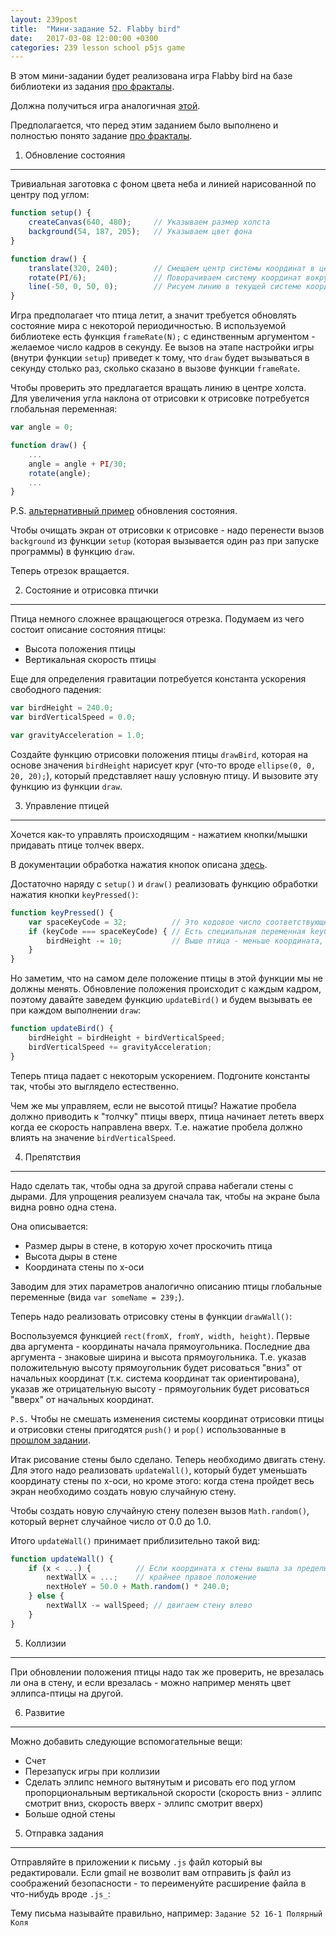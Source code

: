 ```yaml
---
layout: 239post
title:  "Мини-задание 52. Flabby bird"
date:   2017-03-08 12:00:00 +0300
categories: 239 lesson school p5js game
---
```


В этом мини-задании будет реализована игра Flabby bird на базе библиотеки из задания [про фракталы](/lessons/239/lesson/school/p5js/2017/03/01/SimpleDrawingInP5JS.html).

Должна получиться игра аналогичная [этой](http://flappybird.io/).

Предполагается, что перед этим заданием было выполнено и полностью понято задание [про фракталы](/lessons/239/lesson/school/p5js/2017/03/01/SimpleDrawingInP5JS.html). 

1) Обновление состояния
-----------------------

Тривиальная заготовка с фоном цвета неба и линией нарисованной по центру под углом:

```javascript
function setup() {
    createCanvas(640, 480);     // Указываем размер холста
    background(54, 187, 205);   // Указываем цвет фона
}

function draw() {
    translate(320, 240);        // Смещаем центр системы координат в центр экрана
    rotate(PI/6);               // Поворачиваем систему координат вокруг ее текущей точки отсчета
    line(-50, 0, 50, 0);        // Рисуем линию в текущей системе координат
}
```

Игра предполагает что птица летит, а значит требуется обновлять состояние мира с некоторой периодичностью. В используемой библиотеке есть функция ```frameRate(N);``` с единственным аргументом - желаемое число кадров в секунду.
Ее вызов на этапе настройки игры (внутри функции ```setup```) приведет к тому, что ```draw``` будет вызываться в секунду столько раз, сколько сказано в вызове функции ```frameRate```.
  
Чтобы проверить это предлагается вращать линию в центре холста. Для увеличения угла наклона от отрисовки к отрисовке потребуется глобальная переменная:

```javascript
var angle = 0;

function draw() {
    ...
    angle = angle + PI/30;
    rotate(angle);
    ...
}
```

P.S. [альтернативный пример](https://p5js.org/examples/structure-loop.html) обновления состояния.

Чтобы очищать экран от отрисовки к отрисовке - надо перенести вызов ```background``` из функции ```setup``` (которая вызывается один раз при запуске программы) в функцию ```draw```.

Теперь отрезок вращается.


2) Состояние и отрисовка птички
-------------------------------

Птица немного сложнее вращающегося отрезка. Подумаем из чего состоит описание состояния птицы:

 - Высота положения птицы
 - Вертикальная скорость птицы

Еще для определения гравитации потребуется константа ускорения свободного падения:

```javascript
var birdHeight = 240.0;
var birdVerticalSpeed = 0.0;

var gravityAcceleration = 1.0;
```

Создайте функцию отрисовки положения птицы ```drawBird```, которая на основе значения ```birdHeight``` нарисует круг (что-то вроде ```ellipse(0, 0, 20, 20);```), который представляет нашу условную птицу. И вызовите эту функцию из функции ```draw```.

3) Управление птицей
--------------------

Хочется как-то управлять происходящим - нажатием кнопки/мышки придавать птице толчек вверх.

В документации обработка нажатия кнопок описана [здесь](http://staging.p5js.org/reference/#/p5/keyPressed).

Достаточно наряду с ```setup()``` и ```draw()``` реализовать функцию обработки нажатия кнопки ```keyPressed()```:

```javascript
function keyPressed() {
    var spaceKeyCode = 32;          // Это кодовое число соответствующее кнопке пробел
    if (keyCode === spaceKeyCode) { // Есть специальная переменная keyCode, в которой хранится код нажатой кнопки. Пусть птица поднимается выше только когда нажимается пробел
        birdHeight -= 10;           // Выше птица - меньше координата, т.к. в системе координат графики y-ось направлена вниз
    }
}
```

Но заметим, что на самом деле положение птицы в этой функции мы не должны менять. Обновление положения происходит с каждым кадром, поэтому давайте заведем функцию ```updateBird()``` и будем вызывать ее при каждом выполнении ```draw```:

```javascript
function updateBird() {
    birdHeight = birdHeight + birdVerticalSpeed;
    birdVerticalSpeed += gravityAcceleration;
}
```

Теперь птица падает с некоторым ускорением. Подгоните константы так, чтобы это выглядело естественно.

Чем же мы управляем, если не высотой птицы? Нажатие пробела должно приводить к "толчку" птицы вверх, птица начинает лететь вверх когда ее скорость направлена вверх. Т.е. нажатие пробела должно влиять на значение ```birdVerticalSpeed```. 

4) Препятствия
--------------

Надо сделать так, чтобы одна за другой справа набегали стены с дырами. Для упрощения реализуем сначала так, чтобы на экране была видна ровно одна стена.

Она описывается:

 - Размер дыры в стене, в которую хочет проскочить птица
 - Высота дыры в стене
 - Координата стены по x-оси
 
Заводим для этих параметров аналогично описанию птицы глобальные переменные (вида ```var someName = 239;```).

Теперь надо реализовать отрисовку стены в функции ```drawWall()```:

Воспользуемся функцией ```rect(fromX, fromY, width, height)```. Первые два аргумента - координаты начала прямоугольника. Последние два аргумента - знаковые ширина и высота прямоугольника.
Т.е. указав положительную высоту прямоугольник будет рисоваться "вниз" от начальных координат (т.к. система координат так ориентирована),
 указав же отрицательную высоту - прямоугольник будет рисоваться "вверх" от начальных координат.

```P.S.``` Чтобы не смешать изменения системы координат отрисовки птицы и отрисовки стены пригодятся ```push()``` и ```pop()``` использованные в [прошлом задании](/lessons/239/lesson/school/p5js/2017/03/01/SimpleDrawingInP5JS.html).

Итак рисование стены было сделано. Теперь необходимо двигать стену. Для этого надо реализовать ```updateWall()```, который будет уменьшать координату стены по x-оси, но кроме этого: когда стена пройдет весь экран необходимо создать новую случайную стену.
 
Чтобы создать новую случайную стену полезен вызов ```Math.random()```, который вернет случайное число от 0.0 до 1.0.

Итого ```updateWall()``` принимает приблизительно такой вид:

```javascript
function updateWall() {
    if (x < ...) {          // Если координата x стены вышла за пределы экрана
        nextWallX = ...;    // крайнее правое положение
        nextHoleY = 50.0 + Math.random() * 240.0;
    } else {
        nextWallX -= wallSpeed; // двигаем стену влево
    }
}
```

5) Коллизии
-----------

При обновлении положения птицы надо так же проверить, не врезалась ли она в стену, и если врезалась - можно например менять цвет эллипса-птицы на другой.

6) Развитие 
-----------

Можно добавить следующие вспомогательные вещи:

 - Счет
 - Перезапуск игры при коллизии
 - Сделать эллипс немного вытянутым и рисовать его под углом пропорциональным вертикальной скорости (скорость вниз - эллипс смотрит вниз, скорость вверх - эллипс смотрит вверх)
 - Больше одной стены
 
5) Отправка задания
-------------------

Отправляйте в приложении к письму ```.js``` файл который вы редактировали. Если gmail не возволит вам отправить js файл из соображений безопасности - то переименуйте расширение файла в что-нибудь вроде ```.js_```:

Тему письма называйте правильно, например: ```Задание 52 16-1 Полярный Коля```
